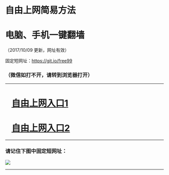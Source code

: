 ﻿# 自由上网简易方法

# 电脑、手机一键翻墙

（2017/10/09 更新，网址有效）

固定短网址：https://git.io/free99

### （微信如打不开，请转到浏览器打开）


***





# &nbsp;&nbsp; <a href="http://ft2307723606.fwq-tz-1001.info/fwqtz01.html?t=100900125046 " target="_blank">自由上网入口1</a>
# &nbsp;&nbsp; <a href="http://ft2122815875.fwq-tz-1002.info/fwqtz02.html?t=100900126744 " target="_blank">自由上网入口2</a>
***

### 请记住下图中固定短网址：

<img src="https://s3-us-west-2.amazonaws.com/fwq-1001/yjfq-20170905okok.png" /> 


***

